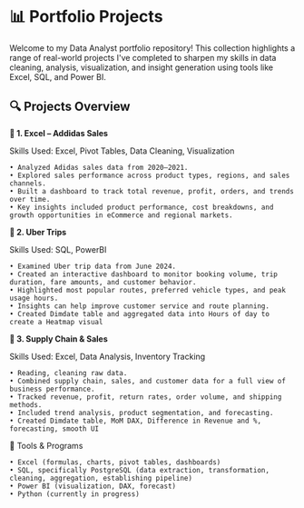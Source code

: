 # 📊 Portfolio Projects

Welcome to my Data Analyst portfolio repository!
This collection highlights a range of real-world projects I've completed to sharpen my skills in data cleaning, analysis, visualization, and insight generation using tools like Excel, SQL, and Power BI.

## 🔍 Projects Overview

**📁 1. Excel – Addidas Sales**

Skills Used: Excel, Pivot Tables, Data Cleaning, Visualization

    • Analyzed Adidas sales data from 2020–2021.
    • Explored sales performance across product types, regions, and sales channels.
    • Built a dashboard to track total revenue, profit, orders, and trends over time.
    • Key insights included product performance, cost breakdowns, and growth opportunities in eCommerce and regional markets.


**📁 2. Uber Trips**

Skills Used: SQL, PowerBI

    • Examined Uber trip data from June 2024.
    • Created an interactive dashboard to monitor booking volume, trip duration, fare amounts, and customer behavior.
    • Highlighted most popular routes, preferred vehicle types, and peak usage hours.
    • Insights can help improve customer service and route planning.
    • Created Dimdate table and aggregated data into Hours of day to create a Heatmap visual
    
**📁 3. Supply Chain & Sales**

Skills Used: Excel, Data Analysis, Inventory Tracking

    • Reading, cleaning raw data.
    • Combined supply chain, sales, and customer data for a full view of business performance.
    • Tracked revenue, profit, return rates, order volume, and shipping methods.
    • Included trend analysis, product segmentation, and forecasting.
    • Created Dimdate table, MoM DAX, Difference in Revenue and %, forecasting, smooth UI
    
🧰 Tools & Programs

    • Excel (formulas, charts, pivot tables, dashboards)
    • SQL, specifically PostgreSQL (data extraction, transformation, cleaning, aggregation, establishing pipeline)
    • Power BI (visualization, DAX, forecast)
    • Python (currently in progress)
